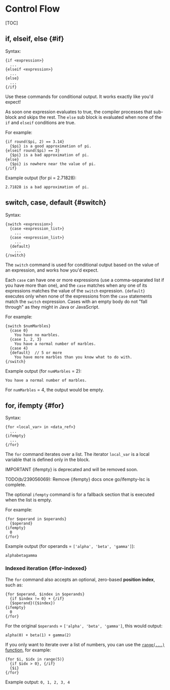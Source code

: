# Control Flow

[TOC]

## if, elseif, else {#if}

Syntax:

```soy
{if <expression>}
  ...
{elseif <expression>}
  ...
{else}
  ...
{/if}
```

Use these commands for conditional output. It works exactly like you'd expect!

As soon one expression evaluates to true, the compiler processes that sub-block
and skips the rest. The `else` sub block is evaluated when none of the `if` and
`elseif` conditions are true.

For example:

```soy
{if round($pi, 2) == 3.14}
  {$pi} is a good approximation of pi.
{elseif round($pi) == 3}
  {$pi} is a bad approximation of pi.
{else}
  {$pi} is nowhere near the value of pi.
{/if}
```

Example output (for pi = 2.71828):

```
2.71828 is a bad approximation of pi.
```

## switch, case, default {#switch}

Syntax:

```soy
{switch <expression>}
  {case <expression_list>}
    ...
  {case <expression_list>}
    ...
  {default}
    ...
{/switch}
```

The `switch` command is used for conditional output based on the value of an
expression, and works how you'd expect.

Each `case` can have one or more expressions (use a comma-separated list if you
have more than one), and the `case` matches when any one of its expressions
matches the value of the `switch` expression. `{default}` executes only when
none of the expressions from the `case` statements match the `switch`
expression. Cases with an empty body do not "fall through" as they might in Java
or JavaScript.

For example:

```soy
{switch $numMarbles}
  {case 0}
    You have no marbles.
  {case 1, 2, 3}
    You have a normal number of marbles.
  {case 4}
  {default}  // 5 or more
    You have more marbles than you know what to do with.
{/switch}
```

Example output (for `numMarbles` = 2):

```
You have a normal number of marbles.
```

For `numMarbles` = 4, the output would be empty.

## for, ifempty {#for}

Syntax:

```soy
{for <local_var> in <data_ref>}
  ...
{ifempty}
  ...
{/for}
```

The `for` command iterates over a list. The iterator `local_var` is a local
variable that is defined only in the block.

IMPORTANT {ifempty} is deprecated and will be removed soon.

TODO(b/239056069): Remove {ifempty} docs once go/ifempty-lsc is complete.

The optional `ifempty` command is for a fallback section that is executed when
the list is empty.

For example:

```soy
{for $operand in $operands}
  {$operand}
{ifempty}
  0
{/for}
```

Example output (for operands = `['alpha', 'beta', 'gamma']`):

```
alphabetagamma
```

### Indexed iteration {#for-indexed}

The `for` command also accepts an optional, zero-based **position index**, such
as:

```soy
{for $operand, $index in $operands}
  {if $index != 0} + {/if}
  {$operand}({$index})
{ifempty}
  0
{/for}
```

For the original `$operands` = `['alpha', 'beta', 'gamma']`, this would output:

```
alpha(0) + beta(1) + gamma(2)
```

If you only want to iterate over a list of numbers, you can use the
[`range(...)` function](functions.md#range), for example:

```soy
{for $i, $idx in range(5)}
  {if $idx > 0}, {/if}
  {$i}
{/for}
```

Example output: `0, 1, 2, 3, 4`
